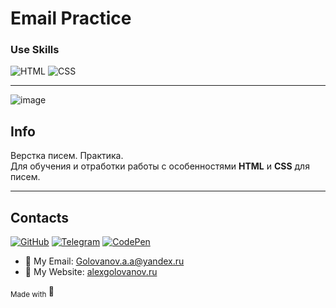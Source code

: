 # Email Practice 

### Use Skills

![HTML](https://img.shields.io/badge/html5-%23E34F26.svg?style=for-the-badge&logo=html&logoColor=white)
![CSS](https://img.shields.io/badge/css3-%231572B6.svg?style=for-the-badge&logo=css&logoColor=white)

---

![image](readme/gif.webp)

## Info

Верстка писем. Практика.  
Для обучения и отработки работы c особенностями **HTML** и **CSS** для писем.

---

## Contacts

[![GitHub](https://img.shields.io/badge/github-%23121011.svg?style=for-the-badge&logo=github&logoColor=white)](https://github.com/GolovanovAlex)
[![Telegram](https://img.shields.io/badge/Telegram-2CA5E0?style=for-the-badge&logo=telegram&logoColor=white)](https://t.me/GolovanovAlex)
[![CodePen](https://img.shields.io/badge/Codepen-000000?style=for-the-badge&logo=codepen&logoColor=white)](https://codepen.io/AlexGolovanov)

- 📧 My Email: <a href="mailto:golovanov.a.a@yandex.ru" >Golovanov.a.a@yandex.ru</a>
- 📜 My Website: [alexgolovanov.ru](http://alexgolovanov.ru)

<sub> Made with </sub>💙

